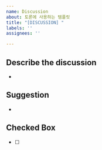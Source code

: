 ```yaml
---
name: Discussion
about: 토론에 사용하는 템플릿
title: "[DISCUSSION] "
labels: ''
assignees: ''

--- 
```


## Describe the discussion
-

## Suggestion
-

## Checked Box
- [ ] 
